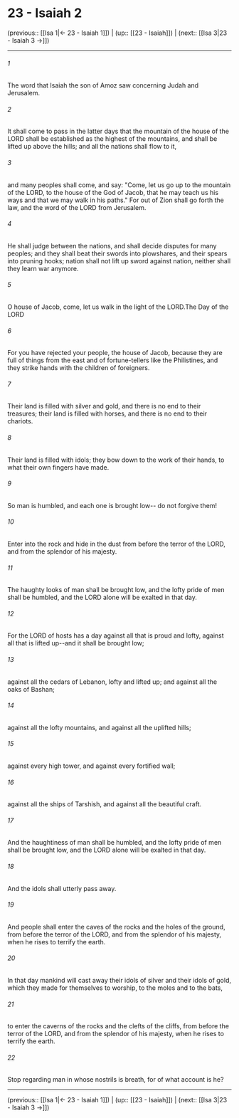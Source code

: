 # 23 - Isaiah 2

(previous:: [[Isa 1|← 23 - Isaiah 1]]) | (up:: [[23 - Isaiah]]) | (next:: [[Isa 3|23 - Isaiah 3 →]])

***


###### 1 
The word that Isaiah the son of Amoz saw concerning Judah and Jerusalem. 

###### 2 
It shall come to pass in the latter days that the mountain of the house of the LORD shall be established as the highest of the mountains, and shall be lifted up above the hills; and all the nations shall flow to it, 

###### 3 
and many peoples shall come, and say: "Come, let us go up to the mountain of the LORD, to the house of the God of Jacob, that he may teach us his ways and that we may walk in his paths." For out of Zion shall go forth the law, and the word of the LORD from Jerusalem. 

###### 4 
He shall judge between the nations, and shall decide disputes for many peoples; and they shall beat their swords into plowshares, and their spears into pruning hooks; nation shall not lift up sword against nation, neither shall they learn war anymore. 

###### 5 
O house of Jacob, come, let us walk in the light of the LORD.The Day of the LORD 

###### 6 
For you have rejected your people, the house of Jacob, because they are full of things from the east and of fortune-tellers like the Philistines, and they strike hands with the children of foreigners. 

###### 7 
Their land is filled with silver and gold, and there is no end to their treasures; their land is filled with horses, and there is no end to their chariots. 

###### 8 
Their land is filled with idols; they bow down to the work of their hands, to what their own fingers have made. 

###### 9 
So man is humbled, and each one is brought low-- do not forgive them! 

###### 10 
Enter into the rock and hide in the dust from before the terror of the LORD, and from the splendor of his majesty. 

###### 11 
The haughty looks of man shall be brought low, and the lofty pride of men shall be humbled, and the LORD alone will be exalted in that day. 

###### 12 
For the LORD of hosts has a day against all that is proud and lofty, against all that is lifted up--and it shall be brought low; 

###### 13 
against all the cedars of Lebanon, lofty and lifted up; and against all the oaks of Bashan; 

###### 14 
against all the lofty mountains, and against all the uplifted hills; 

###### 15 
against every high tower, and against every fortified wall; 

###### 16 
against all the ships of Tarshish, and against all the beautiful craft. 

###### 17 
And the haughtiness of man shall be humbled, and the lofty pride of men shall be brought low, and the LORD alone will be exalted in that day. 

###### 18 
And the idols shall utterly pass away. 

###### 19 
And people shall enter the caves of the rocks and the holes of the ground, from before the terror of the LORD, and from the splendor of his majesty, when he rises to terrify the earth. 

###### 20 
In that day mankind will cast away their idols of silver and their idols of gold, which they made for themselves to worship, to the moles and to the bats, 

###### 21 
to enter the caverns of the rocks and the clefts of the cliffs, from before the terror of the LORD, and from the splendor of his majesty, when he rises to terrify the earth. 

###### 22 
Stop regarding man in whose nostrils is breath, for of what account is he?

***

(previous:: [[Isa 1|← 23 - Isaiah 1]]) | (up:: [[23 - Isaiah]]) | (next:: [[Isa 3|23 - Isaiah 3 →]])
